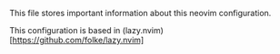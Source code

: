 This file stores important information about this neovim configuration.

This configuration is based in (lazy.nvim)[https://github.com/folke/lazy.nvim]
